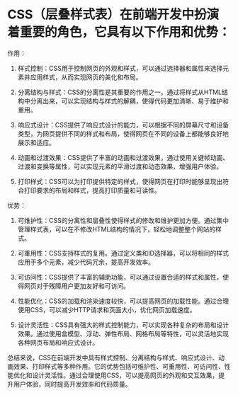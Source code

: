 # CSS（层叠样式表）在前端开发中扮演着重要的角色，它具有以下作用和优势：

作用：

1. 样式控制：CSS用于控制网页的外观和样式，可以通过选择器和属性来选择元素并应用样式，从而实现网页的美化和布局。

2. 分离结构与样式：CSS的分离性是其重要的作用之一。通过将样式从HTML结构中分离出来，可以实现结构与样式的解耦，使得代码更加清晰、易于维护和重用。

3. 响应式设计：CSS提供了响应式设计的能力，可以根据不同的屏幕尺寸和设备类型，为网页提供不同的样式和布局，使得网页在不同的设备上都能够良好地展示和适应。

4. 动画和过渡效果：CSS提供了丰富的动画和过渡效果，通过使用关键帧动画、过渡和变换等属性，可以实现元素的平滑过渡和动态效果，增强用户体验。

5. 打印样式：CSS可以为打印提供特定的样式，使得网页在打印时能够呈现出符合打印要求的布局和样式，提高打印质量和可读性。

优势：

1. 可维护性：CSS的分离性和层叠性使得样式的修改和维护更加方便。通过集中管理样式表，可以在不修改HTML结构的情况下，轻松地调整整个网站的样式。

2. 可重用性：CSS支持样式的复用。通过定义类和ID选择器，可以将相同的样式应用于多个元素，减少代码冗余，提高开发效率。

3. 可访问性：CSS提供了丰富的辅助功能，可以通过设置合适的样式和属性，使得网页对于残障用户更加友好和可访问。

4. 性能优化：CSS的加载和渲染速度较快，可以提高网页的加载性能。通过合理使用CSS，可以减少HTTP请求和页面大小，优化网页加载速度。

5. 设计灵活性：CSS具有强大的样式控制能力，可以实现各种复杂的布局和设计效果。通过使用盒模型、浮动、弹性布局、网格布局等特性，可以灵活地实现各种网页布局和响应式设计。

总结来说，CSS在前端开发中具有样式控制、分离结构与样式、响应式设计、动画效果、打印样式等多种作用。它的优势包括可维护性、可重用性、可访问性、性能优化和设计灵活性。通过合理使用CSS，可以提高网页的外观和交互效果，提升用户体验，同时提高开发效率和代码质量。